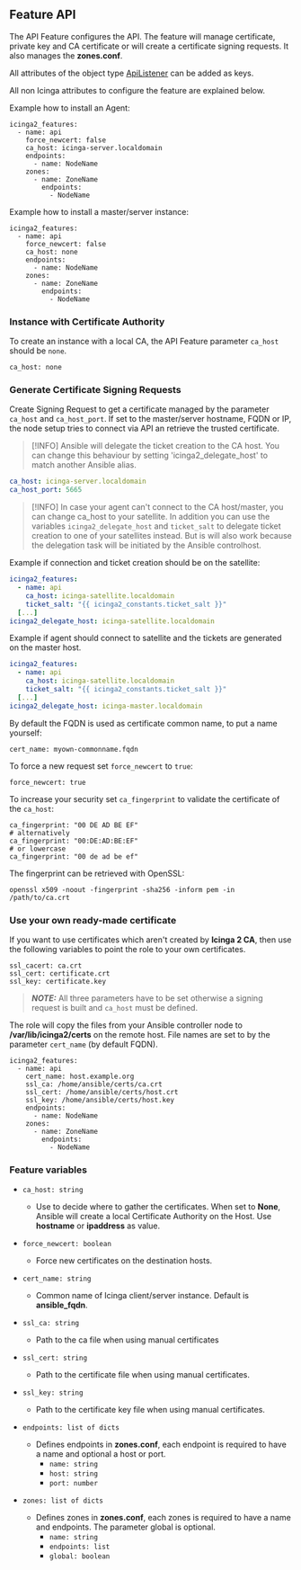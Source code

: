 ## Feature API

The API Feature configures the API. The feature will manage
certificate, private key and CA certificate or will create
a certificate signing requests. It also manages the **zones.conf**.

All attributes of the object type [ApiListener](https://icinga.com/docs/icinga-2/latest/doc/09-object-types/#apilistener) can be added as keys.

All non Icinga attributes to configure the feature are explained below.

Example how to install an Agent:

```
icinga2_features:
  - name: api
    force_newcert: false
    ca_host: icinga-server.localdomain
    endpoints:
      - name: NodeName
    zones:
      - name: ZoneName
        endpoints:
          - NodeName
```

Example how to install a master/server instance:

```
icinga2_features:
  - name: api
    force_newcert: false
    ca_host: none
    endpoints:
      - name: NodeName
    zones:
      - name: ZoneName
        endpoints:
          - NodeName
```

### Instance with Certificate Authority

To create an instance with a local CA, the API Feature parameter `ca_host` should be `none`.

```
ca_host: none
```

### Generate Certificate Signing Requests

Create Signing Request to get a certificate managed by the parameter `ca_host` and `ca_host_port`. If
set to the master/server hostname, FQDN or IP, the node setup tries to connect
via API an retrieve the trusted certificate.

> [!INFO]
> Ansible will delegate the ticket creation to the CA host. You can change this behaviour by setting 'icinga2_delegate_host' to match another Ansible alias.

```yaml
ca_host: icinga-server.localdomain
ca_host_port: 5665
```

> [!INFO]
> In case your agent can't connect to the CA host/master, you can change ca_host to your satellite.
> In addition you can use the variables `icinga2_delegate_host`
> and `ticket_salt` to delegate ticket creation to one of your satellites instead.
> But is will also work because the delegation task will be initiated by the Ansible controlhost.

Example if connection and ticket creation should be on the satellite:

```yaml
icinga2_features:
  - name: api
    ca_host: icinga-satellite.localdomain
    ticket_salt: "{{ icinga2_constants.ticket_salt }}"
  [...]
icinga2_delegate_host: icinga-satellite.localdomain
```
Example if agent should connect to satellite and the tickets are generated on the
master host. 

```yaml
icinga2_features:
  - name: api
    ca_host: icinga-satellite.localdomain
    ticket_salt: "{{ icinga2_constants.ticket_salt }}"
  [...]
icinga2_delegate_host: icinga-master.localdomain
```

By default the FQDN is used as certificate common name, to put a name
yourself:

```
cert_name: myown-commonname.fqdn
```

To force a new request set `force_newcert` to `true`:

```
force_newcert: true
```

To increase your security set `ca_fingerprint` to validate the certificate of the `ca_host`:

```
ca_fingerprint: "00 DE AD BE EF"
# alternatively
ca_fingerprint: "00:DE:AD:BE:EF"
# or lowercase
ca_fingerprint: "00 de ad be ef"
```

The fingerprint can be retrieved with OpenSSL:

```
openssl x509 -noout -fingerprint -sha256 -inform pem -in /path/to/ca.crt
```

### Use your own ready-made certificate

If you want to use certificates which aren't created by **Icinga 2 CA**, then use
the following variables to point the role to your own certificates.

```
ssl_cacert: ca.crt
ssl_cert: certificate.crt
ssl_key: certificate.key
```

> **_NOTE:_** All three parameters have to be set otherwise a signing request is built
and `ca_host` must be defined.

The role will copy the files from your Ansible controller node to
**/var/lib/icinga2/certs** on the remote host. File names are
set to by the parameter `cert_name` (by default FQDN).

```
icinga2_features:
  - name: api
    cert_name: host.example.org
    ssl_ca: /home/ansible/certs/ca.crt
    ssl_cert: /home/ansible/certs/host.crt
    ssl_key: /home/ansible/certs/host.key
    endpoints:
      - name: NodeName
    zones:
      - name: ZoneName
        endpoints:
          - NodeName
```

### Feature variables

* `ca_host: string`
  * Use to decide where to gather the certificates. When set to **None**, Ansible will create a local Certificate Authority on the Host. Use **hostname** or **ipaddress** as value.

* `force_newcert: boolean`
  * Force new certificates on the destination hosts.

* `cert_name: string`
  * Common name of Icinga client/server instance. Default is **ansible_fqdn**.

* `ssl_ca: string`
  * Path to the ca file when using manual certificates

* `ssl_cert: string`
  * Path to the certificate file when using manual certificates.

* `ssl_key: string`
  * Path to the certificate key file when using manual certificates.

* `endpoints: list of dicts`
  * Defines endpoints in **zones.conf**, each endpoint is required to have a name and optional a host or port.  
    * `name: string`
    * `host: string`
    * `port: number`

* `zones: list of dicts`
  * Defines zones in **zones.conf**, each zones is required to have a name and endpoints. The parameter global is optional.
    * `name: string`
    * `endpoints: list`
    * `global: boolean`
